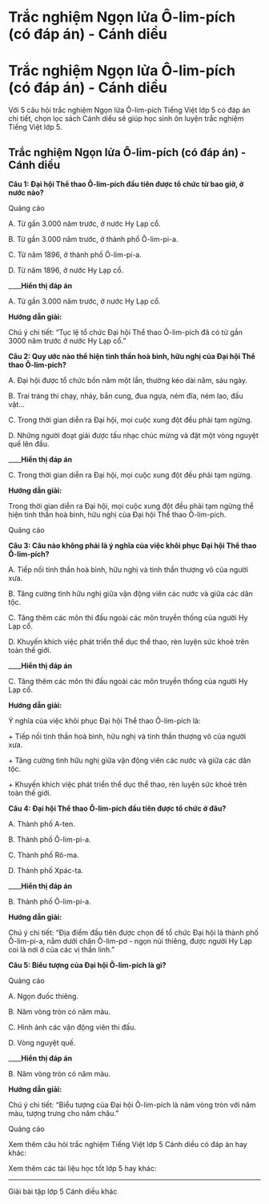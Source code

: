 # Trắc nghiệm Ngọn lửa Ô-lim-pích (có đáp án) - Cánh diều

# Trắc nghiệm Ngọn lửa Ô-lim-pích (có đáp án) - Cánh diều

Với 5 câu hỏi trắc nghiệm Ngọn lửa Ô-lim-pích Tiếng Việt lớp 5 có đáp án chi tiết, chọn lọc sách Cánh diều sẽ giúp học sinh ôn luyện trắc nghiệm Tiếng Việt lớp 5.

## Trắc nghiệm Ngọn lửa Ô-lim-pích (có đáp án) - Cánh diều

**Câu 1: Đại hội Thể thao Ô-lim-pích đầu tiên được tổ chức từ bao giờ, ở nước nào?**

Quảng cáo

A. Từ gần 3.000 năm trước, ở nước Hy Lạp cổ.

B. Từ gần 3.000 năm trước, ở thành phố Ô-lim-pi-a.

C. Từ năm 1896, ở thành phố Ô-lim-pi-a.

D. Từ năm 1896, ở nước Hy Lạp cổ.

____**Hiển thị đáp án**

A. Từ gần 3.000 năm trước, ở nước Hy Lạp cổ.

**Hướng dẫn giải:**

Chú ý chi tiết: “Tục lệ tổ chức Đại hội Thể thao Ô-lim-pích đã có từ gần 3000 năm trước ở nước Hy Lạp cổ.”

**Câu 2: Quy ước nào thể hiện tinh thần hoà bình, hữu nghị của Đại hội Thể thao Ô-lim-pích?**

A. Đại hội được tổ chức bốn năm một lần, thường kéo dài năm, sáu ngày.

B. Trai tráng thi chạy, nhảy, bắn cung, đua ngựa, ném đĩa, ném lao, đấu vật...

C. Trong thời gian diễn ra Đại hội, mọi cuộc xung đột đều phải tạm ngừng.

D. Những người đoạt giải được tấu nhạc chúc mừng và đặt một vòng nguyệt quế lên đầu.

____**Hiển thị đáp án**

C. Trong thời gian diễn ra Đại hội, mọi cuộc xung đột đều phải tạm ngừng.

**Hướng dẫn giải:**

Trong thời gian diễn ra Đại hội, mọi cuộc xung đột đều phải tạm ngừng thể hiện tinh thần hoà bình, hữu nghị của Đại hội Thể thao Ô-lim-pích.

Quảng cáo

**Câu 3: Câu nào không phải là ý nghĩa của việc khôi phục Đại hội Thể thao Ô-lim-pích?**

A. Tiếp nối tinh thần hoà bình, hữu nghị và tinh thần thượng võ của người xưa.

B. Tăng cường tình hữu nghị giữa vận động viên các nước và giữa các dân tộc.

C. Tăng thêm các môn thi đấu ngoài các môn truyền thống của người Hy Lạp cổ.

D. Khuyến khích việc phát triển thể dục thể thao, rèn luyện sức khoẻ trên toàn thế giới.

____**Hiển thị đáp án**

C. Tăng thêm các môn thi đấu ngoài các môn truyền thống của người Hy Lạp cổ.

**Hướng dẫn giải:**

Ý nghĩa của việc khôi phục Đại hội Thể thao Ô-lim-pích là:

\+ Tiếp nối tinh thần hoà bình, hữu nghị và tinh thần thượng võ của người xưa.

\+ Tăng cường tình hữu nghị giữa vận động viên các nước và giữa các dân tộc.

\+ Khuyến khích việc phát triển thể dục thể thao, rèn luyện sức khoẻ trên toàn thế giới.

**Câu 4: Đại hội Thể thao Ô-lim-pích đầu tiên được tổ chức ở đâu?**

A. Thành phố A-ten.

B. Thành phố Ô-lim-pi-a.

C. Thành phố Rô-ma.

D. Thành phố Xpác-ta.

____**Hiển thị đáp án**

B. Thành phố Ô-lim-pi-a.

**Hướng dẫn giải:**

Chú ý chi tiết: “Địa điểm đầu tiên được chọn để tổ chức Đại hội là thành phố Ô-lim-pi-a, nằm dưới chân Ô-lim-pơ - ngọn núi thiêng, được người Hy Lạp coi là nơi ở của các vị thần linh.”

**Câu 5: Biểu tượng của Đại hội Ô-lim-pích là gì?**

Quảng cáo

A. Ngọn đuốc thiêng.

B. Năm vòng tròn có năm màu.

C. Hình ảnh các vận động viên thi đấu.

D. Vòng nguyệt quế.

____**Hiển thị đáp án**

B. Năm vòng tròn có năm màu.

**Hướng dẫn giải:**

Chú ý chi tiết: “Biểu tượng của Đại hội Ô-lim-pích là năm vòng tròn với năm màu, tượng trưng cho năm châu.”

Quảng cáo

Xem thêm câu hỏi trắc nghiệm Tiếng Việt lớp 5 Cánh diều có đáp án hay khác:

Xem thêm các tài liệu học tốt lớp 5 hay khác:

* * *

Giải bài tập lớp 5 Cánh diều khác

